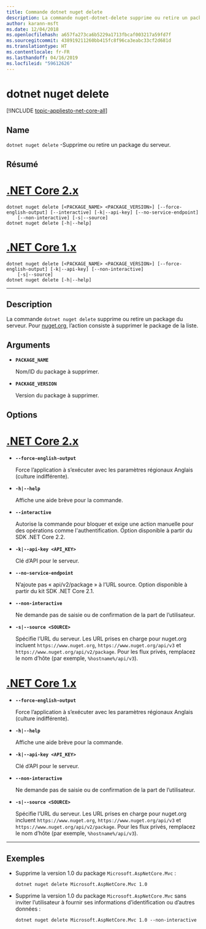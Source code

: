 ```yaml
---
title: Commande dotnet nuget delete
description: La commande nuget-dotnet-delete supprime ou retire un package du serveur.
author: karann-msft
ms.date: 12/04/2018
ms.openlocfilehash: a657fa273ca6b5229a1713fbcaf003217a59fd7f
ms.sourcegitcommit: 438919211260bb415fc8f96ca3eabc33cf2d681d
ms.translationtype: HT
ms.contentlocale: fr-FR
ms.lasthandoff: 04/16/2019
ms.locfileid: "59612626"
---
```

# <a name="dotnet-nuget-delete"></a>dotnet nuget delete

[!INCLUDE [topic-appliesto-net-core-all](../../../includes/topic-appliesto-net-core-all.md)]

## <a name="name"></a>Name

`dotnet nuget delete` -Supprime ou retire un package du serveur.

## <a name="synopsis"></a>Résumé

# <a name="net-core-2xtabnetcore2x"></a>[.NET Core 2.x](#tab/netcore2x)

```
dotnet nuget delete [<PACKAGE_NAME> <PACKAGE_VERSION>] [--force-english-output] [--interactive] [-k|--api-key] [--no-service-endpoint]
    [--non-interactive] [-s|--source]
dotnet nuget delete [-h|--help]
```

# <a name="net-core-1xtabnetcore1x"></a>[.NET Core 1.x](#tab/netcore1x)

```
dotnet nuget delete [<PACKAGE_NAME> <PACKAGE_VERSION>] [--force-english-output] [-k|--api-key] [--non-interactive]
    [-s|--source]
dotnet nuget delete [-h|--help]
```

---

## <a name="description"></a>Description

La commande `dotnet nuget delete` supprime ou retire un package du serveur. Pour [nuget.org](https://www.nuget.org/), l’action consiste à supprimer le package de la liste.

## <a name="arguments"></a>Arguments

* **`PACKAGE_NAME`**

  Nom/ID du package à supprimer.

* **`PACKAGE_VERSION`**

  Version du package à supprimer.

## <a name="options"></a>Options

# <a name="net-core-2xtabnetcore2x"></a>[.NET Core 2.x](#tab/netcore2x)

* **`--force-english-output`**

  Force l’application à s’exécuter avec les paramètres régionaux Anglais (culture indifférente).

* **`-h|--help`**

  Affiche une aide brève pour la commande.

* **`--interactive`**

  Autorise la commande pour bloquer et exige une action manuelle pour des opérations comme l'authentification. Option disponible à partir du SDK .NET Core 2.2.

* **`-k|--api-key <API_KEY>`**

  Clé d’API pour le serveur.

* **`--no-service-endpoint`**

  N’ajoute pas « api/v2/package » à l’URL source. Option disponible à partir du kit SDK .NET Core 2.1.

* **`--non-interactive`**

  Ne demande pas de saisie ou de confirmation de la part de l’utilisateur.

* **`-s|--source <SOURCE>`**

  Spécifie l’URL du serveur. Les URL prises en charge pour nuget.org incluent `https://www.nuget.org`, `https://www.nuget.org/api/v3` et `https://www.nuget.org/api/v2/package`. Pour les flux privés, remplacez le nom d’hôte (par exemple, `%hostname%/api/v3`).

# <a name="net-core-1xtabnetcore1x"></a>[.NET Core 1.x](#tab/netcore1x)

* **`--force-english-output`**

  Force l’application à s’exécuter avec les paramètres régionaux Anglais (culture indifférente).

* **`-h|--help`**

  Affiche une aide brève pour la commande.

* **`-k|--api-key <API_KEY>`**

  Clé d’API pour le serveur.

* **`--non-interactive`**

  Ne demande pas de saisie ou de confirmation de la part de l’utilisateur.

* **`-s|--source <SOURCE>`**

  Spécifie l’URL du serveur. Les URL prises en charge pour nuget.org incluent `https://www.nuget.org`, `https://www.nuget.org/api/v3` et `https://www.nuget.org/api/v2/package`. Pour les flux privés, remplacez le nom d’hôte (par exemple, `%hostname%/api/v3`).

---

## <a name="examples"></a>Exemples

* Supprime la version 1.0 du package `Microsoft.AspNetCore.Mvc` :

  ```console
  dotnet nuget delete Microsoft.AspNetCore.Mvc 1.0
  ```

* Supprime la version 1.0 du package `Microsoft.AspNetCore.Mvc` sans inviter l’utilisateur à fournir ses informations d’identification ou d’autres données :

  ```console
  dotnet nuget delete Microsoft.AspNetCore.Mvc 1.0 --non-interactive
  ```